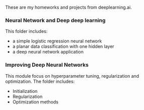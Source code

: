 These are my homeworks and projects from deeplearning.ai.

<h3>Neural Network and Deep deep learning</h3>
This folder includes:
<ul>
<li>a simple logistic regression neural network</li>
<li>a planar data classification with one hidden layer</li>
<li>a deep neural network application</li>
</ul>

<h3>Improving Deep Neural Networks</h3>
This module focus on hyperparameter tuning, regularization and optimization.
The folder includes:
<ul>
<li>Initialization</li>
<li>Regularization</li>
<li>Optimization methods</li>
</ul>
